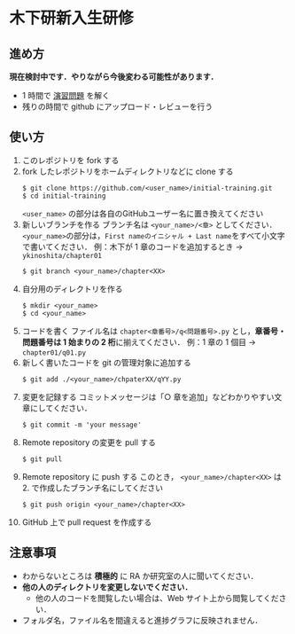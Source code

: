 # 木下研新入生研修

## 進め方

**現在検討中です．やりながら今後変わる可能性があります．**

- 1 時間で [演習問題](exercises.md) を解く
- 残りの時間で github にアップロード・レビューを行う

## 使い方

1. このレポジトリを fork する
2. fork したレポジトリをホームディレクトリなどに clone する
   ```
   $ git clone https://github.com/<user_name>/initial-training.git
   $ cd initial-training
   ```
   `<user_name>` の部分は各自のGitHubユーザー名に置き換えてください
3. 新しいブランチを作る
   ブランチ名は `<your_name>/<章>` としてください．
   `<your_name>`の部分は，`First nameのイニシャル + Last name`をすべて小文字で書いてください．
   例：木下が 1 章のコードを追加するとき → `ykinoshita/chapter01`
   ```
   $ git branch <your_name>/chapter<XX>
   ```
4. 自分用のディレクトリを作る
   ```
   $ mkdir <your_name>
   $ cd <your_name>
   ```
4. コードを書く
   ファイル名は `chapter<章番号>/q<問題番号>.py` とし，**章番号・問題番号は 1 始まりの 2 桁**に揃えてください．
   例：1 章の 1 個目 → `chapter01/q01.py`
5. 新しく書いたコードを git の管理対象に追加する
   ```
   $ git add ./<your_name>/chpaterXX/qYY.py
   ```
6. 変更を記録する
   コミットメッセージは「○ 章を追加」などわかりやすい文章にしてください．
   ```
   $ git commit -m 'your message'
   ```
7. Remote repository の変更を pull する
   ```
   $ git pull
   ```
8. Remote repository に push する
   このとき， `<your_name>/chapter<XX>` は 2. で作成したブランチ名にしてください
   ```
   $ git push origin <your_name>/chapter<XX>
   ```
9. GitHub 上で pull request を作成する

## 注意事項

- わからないところは **積極的** に RA か研究室の人に聞いてください．
- **他の人のディレクトリを変更しないでください．**
  - 他の人のコードを閲覧したい場合は、Web サイト上から閲覧してください．
- フォルダ名，ファイル名を間違えると進捗グラフに反映されません．
